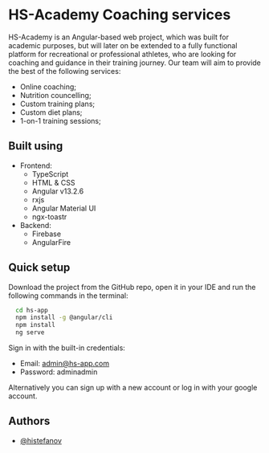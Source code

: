 
# HS-Academy Coaching services

HS-Academy is an Angular-based web project, which was built for academic purposes, but
 will later on be extended to a fully functional platform for recreational or professional athletes, who are
looking for coaching and guidance in their training journey. Our team will aim to provide the best of the following services:
* Online coaching;
* Nutrition councelling;
* Custom training plans;
* Custom diet plans;
* 1-on-1 training sessions;


## Built using
* Frontend:
    * TypeScript
    * HTML & CSS
    * Angular v13.2.6
    * rxjs
    * Angular Material UI
    * ngx-toastr
* Backend:
    * Firebase
    * AngularFire


## Quick setup

Download the project from the GitHub repo, open it in your IDE and run the following commands in the terminal:

```bash
  cd hs-app
  npm install -g @angular/cli
  npm install
  ng serve
```

Sign in with the built-in credentials:
* Email: admin@hs-app.com
* Password: adminadmin

Alternatively you can sign up with a new account or log in with your google account.

    
## Authors

- [@histefanov](https://www.github.com/histefanov)

